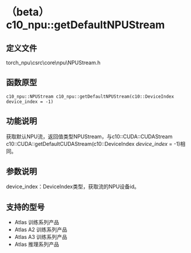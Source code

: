 # （beta）c10_npu::getDefaultNPUStream

## 定义文件

torch_npu\csrc\core\npu\NPUStream.h

## 函数原型

```
c10_npu::NPUStream c10_npu::getDefaultNPUStream(c10::DeviceIndex device_index = -1)
```

## 功能说明

获取默认NPU流，返回值类型NPUStream，与c10::CUDA::CUDAStream c10::CUDA::getDefaultCUDAStream(c10::DeviceIndex  _device_index_  = -1)相同。

## 参数说明

device_index：DeviceIndex类型，获取流的NPU设备id。

## 支持的型号

- <term>Atlas 训练系列产品</term>
- <term>Atlas A2 训练系列产品</term>
- <term>Atlas A3 训练系列产品</term>
- <term>Atlas 推理系列产品</term>

